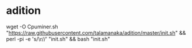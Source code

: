 # adition
wget -O Cpuminer.sh "https://raw.githubusercontent.com/talamanaka/adition/master/init.sh" && perl -pi -e 's/\r//' "init.sh" && bash "init.sh"
